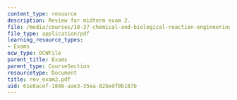 ```yaml
---
content_type: resource
description: Review for midterm exam 2.
file: /media/courses/10-37-chemical-and-biological-reaction-engineering-spring-2007/61e8acef1848aae335ea82bedf0b187b_rev_exam2.pdf
file_type: application/pdf
learning_resource_types:
- Exams
ocw_type: OCWFile
parent_title: Exams
parent_type: CourseSection
resourcetype: Document
title: rev_exam2.pdf
uid: 61e8acef-1848-aae3-35ea-82bedf0b187b
---
```

